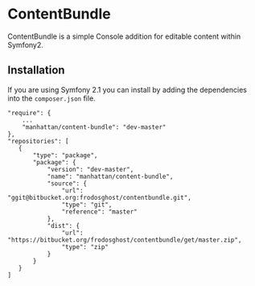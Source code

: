 # ContentBundle
ContentBundle is a simple Console addition for editable content within Symfony2.

## Installation
If you are using Symfony 2.1 you can install by adding the dependencies into the `composer.json` file.

    "require": {
        ...
        "manhattan/content-bundle": "dev-master"        
    },
    "repositories": [
       {
           "type": "package",
           "package": {
               "version": "dev-master",
               "name": "manhattan/content-bundle",
               "source": {
                   "url": "ggit@bitbucket.org:frodosghost/contentbundle.git",
                   "type": "git",
                   "reference": "master"
               },
               "dist": {
                   "url": "https://bitbucket.org/frodosghost/contentbundle/get/master.zip",
                   "type": "zip"
               }
           }
       }
    ]
